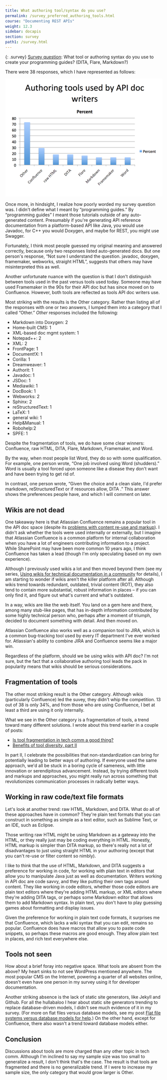 ```yaml
---
title: What authoring tool/syntax do you use?
permalink: /survey_preferred_authoring_tools.html
course: "Documenting REST APIs"
weight: 12.3
sidebar: docapis
section: survey
path1: /survey.html
---
```


{: .survey}
[Survey question](survey_introduction): What tool or authoring syntax do you use to create your programming guides? (DITA, Flare, Markdown?)

There were 38 responses, which I have represented as follows:

![authoringtools](/images/authoringtools.png)

Once more, in hindsight, I realize how poorly worded my survey question was. I didn't define what I meant by “programming guides.” By “programming guides” I meant those tutorials outside of any auto-generated content. Presumably if you're generating API reference documentation from a platform-based API like Java, you would use Javadoc, for C++ you would Doxygen, and maybe for REST, you might use Swagger.

Fortunately, I think most people guessed my original meaning and answered correctly, because only two responses listed auto-generated docs. But one person's response, “Not sure I understand the question. javadoc, doxygen, framemaker, webworks, straight HTML”, suggests that others may have misinterpreted this as well.

Another unfortunate nuance with the question is that I don't distinguish between tools used in the past versus tools used today. Someone may have used Framemaker in the 90s for their API doc but has since moved on to Confluence. However, both tools are reflected as tools API doc writers use.

Most striking with the results is the Other category. Rather than listing all of the responses with one or two answers, I lumped them into a category that I called “Other.” _Other_ responses included the following:

*   Markdown into Doxygen: 2
*   Home-built CMS: 1
*   XML-based doc mgmt system: 1
*   Notepad++: 2
*   XML: 2
*   FrontPage: 1
*   Document!X: 1
*   Corilla: 1
*   Dreamweaver: 1
*   Authorit: 1
*   Javadoc: 1
*   JSDoc: 1
*   Mediawiki: 1
*   DocBook: 1
*   Webworks: 2
*   Sphinx: 2
*   reStructuredText: 1
*   LaTeX: 1
*   general wiki: 1
*   Help&Manual: 1
*   Robohelp:2
*   SPFE: 1

Despite the fragmentation of tools, we do have some clear winners: Confluence, raw HTML, DITA, Flare, Markdown, Framemaker, and Word.

By the way, when most people list Word, they do so with some qualification. For example, one person wrote, “One job involved using Word (shudders).” Word is usually a tool forced upon someone like a disease they don't want and have been trying to get rid of.

In contrast, one person wrote, “Given the choice and a clean slate, I'd prefer markdown, reStructuredText or if resources allow, DITA .” This answer shows the preferences people have, and which I will comment on later.

## Wikis are not dead

One takeaway here is that Atlassian Confluence remains a popular tool in the API doc space (despite its [problems with content re-use and markup](http://idratherbewriting.com/2014/09/24/two-major-confluence-problems-poor-content-re-use-and-no-wiki-markup/)). I didn't ask whether the tools were used internally or externally, but I imagine that Atlassian Confluence is a common platform for internal collaboration when you have a lot of engineers contributing information to a project. While SharePoint may have been more common 10 years ago, I think Confluence has taken a lead (though I'm only speculating based on my own experience).

Although I previously used wikis a lot and then moved beyond them (see my series, [Using wikis for technical documentation in a community](http://idratherbewriting.com/series/my-journey-to-and-from-wikis/) for details), I am starting to wonder if wikis aren't the killer platform after all. Although wikis trend towards redundant, outdated, trivial content (ROT), they also tend to contain more substantial, robust information in places – if you can only find it, and figure out what's current and what's outdated.

In a way, wikis are like the web itself. You land on a gem here and there, among many stub-like pages, that has in-depth information contributed by some highly technical person who, perhaps after a moment of triumph, decided to document something with detail. And then moved on.

Atlassian Confluence also works well as a companion tool to JIRA, which is a common bug-tracking tool used by every IT department I've ever worked for. Atlassian's ability to combine JIRA and Confluence seems like a major win.

Regardless of the platform, should we be using wikis with API doc? I'm not sure, but the fact that a collaborative authoring tool leads the pack in popularity means that wikis should be serious considerations.

## Fragmentation of tools

The other most striking result is the Other category. Although wikis (particularly Confluence) led the suvey, they didn't whip the competition. 13 out of 38 is only 34%, and from those who are using Confluence, I bet at least a third are using it only internally.

What we see in the Other category is a fragmentation of tools, a trend toward many different solutions. I wrote about this trend earlier in a couple of posts:

*   [Is tool fragmentation in tech comm a good thing?](http://idratherbewriting.com/2014/08/05/tool-fragmentation-tech-comm-good-thing/)
*   [Benefits of tool diversity, part II](http://idratherbewriting.com/2014/08/07/benefits-tool-diversity-part-ii/)

In part II, I celebrate the possibilities that non-standardization can bring for potentially leading to better ways of authoring. If everyone used the same approach, we'd all be stuck in a boring cycle of sameness, with little innovation or serendipitous advancement. Instead, by trying different tools and markups and approaches, you might really run across something that revolutionizes communication processes in radically better ways.

## Working in raw code/text file formats

Let's look at another trend: raw HTML, Markdown, and DITA. What do all of these approaches have in common? They're plain text formats that you can construct in something as simple as a text editor, such as Sublime Text, or an IDE, such as Eclipse.

Those writing raw HTML might be using Markdown as a gateway into the HTML, or they really just may be coding everything in HTML. Honestly, HTML markup is simpler than DITA markup, so there's really not a lot of disadvantages to just using straight HTML in your authoring (except that you can't re-use or filter content so nimbly).

I like to think that the use of HTML, Markdown, and DITA suggests a preference for working in code, for working with plain text in editors that allow you to manipulate Java just as well as documentation. Writers working in API doc are code savvy, and they like putting their own tags around content. They like working in code editors, whether those code editors are plain text editors where they're adding HTML markup, or XML editors where they're adding DITA tags, or perhaps some Markdown editor that allows them to add Markdown syntax. In plain text, you don't have to play guessing games about formatting and display issues.

Given the preference for working in plain text code formats, it surprises me that Confluence, which lacks a wiki syntax that you can edit, remains so popular. Confluence does have macros that allow you to paste code snippets, so perhaps these macros are good enough. They allow plain text in places, and rich text everywhere else.

## Tools not seen

How about a brief foray into negative space. What tools are absent from the above? My heart sinks to not see WordPress mentioned anywhere. The most popular CMS on the Internet, powering a quarter of all websites online, doesn't even have one person in my survey using it for developer documentation.

Another striking absence is the lack of static site generators, like Jekyll and Github. For all the hullabaloo I hear about static site generators trending to replace database-driven models, I didn't see much evidence of it in my survey. (For more on flat files versus database models, see my post [Flat file systems versus database models for help](http://idratherbewriting.com/2014/11/05/flat-file-systems-versus-database-models-for-help/).) On the other hand, except for Confluence, there also wasn't a trend toward database models either.

## Conclusion

Discussions about tools are more charged than any other topic in tech comm. Although I'm inclined to say my sample size was too small to generalize a result, I don't think that's the case. The result is that tools are fragmented and there is no generalizable trend. If I were to increase my sample size, the only category that would grow larger is Other.
